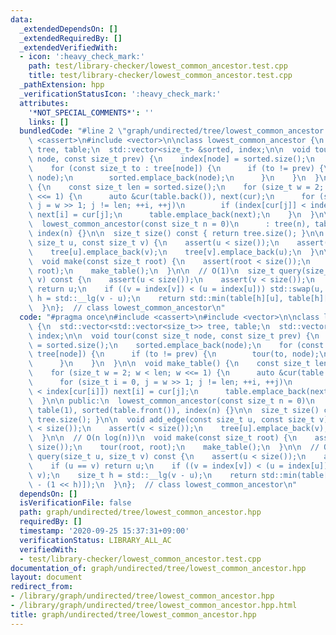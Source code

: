 ```yaml
---
data:
  _extendedDependsOn: []
  _extendedRequiredBy: []
  _extendedVerifiedWith:
  - icon: ':heavy_check_mark:'
    path: test/library-checker/lowest_common_ancestor.test.cpp
    title: test/library-checker/lowest_common_ancestor.test.cpp
  _pathExtension: hpp
  _verificationStatusIcon: ':heavy_check_mark:'
  attributes:
    '*NOT_SPECIAL_COMMENTS*': ''
    links: []
  bundledCode: "#line 2 \"graph/undirected/tree/lowest_common_ancestor.hpp\"\n#include\
    \ <cassert>\n#include <vector>\n\nclass lowest_common_ancestor {\n  std::vector<std::vector<size_t>>\
    \ tree, table;\n  std::vector<size_t> &sorted, index;\n\n  void tour(const size_t\
    \ node, const size_t prev) {\n    index[node] = sorted.size();\n    sorted.emplace_back(node);\n\
    \    for (const size_t to : tree[node]) {\n      if (to != prev) {\n        tour(to,\
    \ node);\n        sorted.emplace_back(node);\n      }\n    }\n  }\n\n  void make_table()\
    \ {\n    const size_t len = sorted.size();\n    for (size_t w = 2; w < len; w\
    \ <<= 1) {\n      auto &cur(table.back()), next(cur);\n      for (size_t i = 0,\
    \ j = w >> 1; j != len; ++i, ++j)\n        if (index[cur[j]] < index[cur[i]])\
    \ next[i] = cur[j];\n      table.emplace_back(next);\n    }\n  }\n\n public:\n\
    \  lowest_common_ancestor(const size_t n = 0)\n      : tree(n), table(1), sorted(table.front()),\
    \ index(n) {}\n\n  size_t size() const { return tree.size(); }\n\n  void add_edge(const\
    \ size_t u, const size_t v) {\n    assert(u < size());\n    assert(v < size());\n\
    \    tree[u].emplace_back(v);\n    tree[v].emplace_back(u);\n  }\n\n  // O(n log(n))\n\
    \  void make(const size_t root) {\n    assert(root < size());\n    tour(root,\
    \ root);\n    make_table();\n  }\n\n  // O(1)\n  size_t query(size_t u, size_t\
    \ v) const {\n    assert(u < size());\n    assert(v < size());\n    if (u == v)\
    \ return u;\n    if ((v = index[v]) < (u = index[u])) std::swap(u, v);\n    size_t\
    \ h = std::__lg(v - u);\n    return std::min(table[h][u], table[h][v - (1 << h)]);\n\
    \  }\n};  // class lowest_common_ancestor\n"
  code: "#pragma once\n#include <cassert>\n#include <vector>\n\nclass lowest_common_ancestor\
    \ {\n  std::vector<std::vector<size_t>> tree, table;\n  std::vector<size_t> &sorted,\
    \ index;\n\n  void tour(const size_t node, const size_t prev) {\n    index[node]\
    \ = sorted.size();\n    sorted.emplace_back(node);\n    for (const size_t to :\
    \ tree[node]) {\n      if (to != prev) {\n        tour(to, node);\n        sorted.emplace_back(node);\n\
    \      }\n    }\n  }\n\n  void make_table() {\n    const size_t len = sorted.size();\n\
    \    for (size_t w = 2; w < len; w <<= 1) {\n      auto &cur(table.back()), next(cur);\n\
    \      for (size_t i = 0, j = w >> 1; j != len; ++i, ++j)\n        if (index[cur[j]]\
    \ < index[cur[i]]) next[i] = cur[j];\n      table.emplace_back(next);\n    }\n\
    \  }\n\n public:\n  lowest_common_ancestor(const size_t n = 0)\n      : tree(n),\
    \ table(1), sorted(table.front()), index(n) {}\n\n  size_t size() const { return\
    \ tree.size(); }\n\n  void add_edge(const size_t u, const size_t v) {\n    assert(u\
    \ < size());\n    assert(v < size());\n    tree[u].emplace_back(v);\n    tree[v].emplace_back(u);\n\
    \  }\n\n  // O(n log(n))\n  void make(const size_t root) {\n    assert(root <\
    \ size());\n    tour(root, root);\n    make_table();\n  }\n\n  // O(1)\n  size_t\
    \ query(size_t u, size_t v) const {\n    assert(u < size());\n    assert(v < size());\n\
    \    if (u == v) return u;\n    if ((v = index[v]) < (u = index[u])) std::swap(u,\
    \ v);\n    size_t h = std::__lg(v - u);\n    return std::min(table[h][u], table[h][v\
    \ - (1 << h)]);\n  }\n};  // class lowest_common_ancestor\n"
  dependsOn: []
  isVerificationFile: false
  path: graph/undirected/tree/lowest_common_ancestor.hpp
  requiredBy: []
  timestamp: '2020-09-25 15:37:31+09:00'
  verificationStatus: LIBRARY_ALL_AC
  verifiedWith:
  - test/library-checker/lowest_common_ancestor.test.cpp
documentation_of: graph/undirected/tree/lowest_common_ancestor.hpp
layout: document
redirect_from:
- /library/graph/undirected/tree/lowest_common_ancestor.hpp
- /library/graph/undirected/tree/lowest_common_ancestor.hpp.html
title: graph/undirected/tree/lowest_common_ancestor.hpp
---
```


